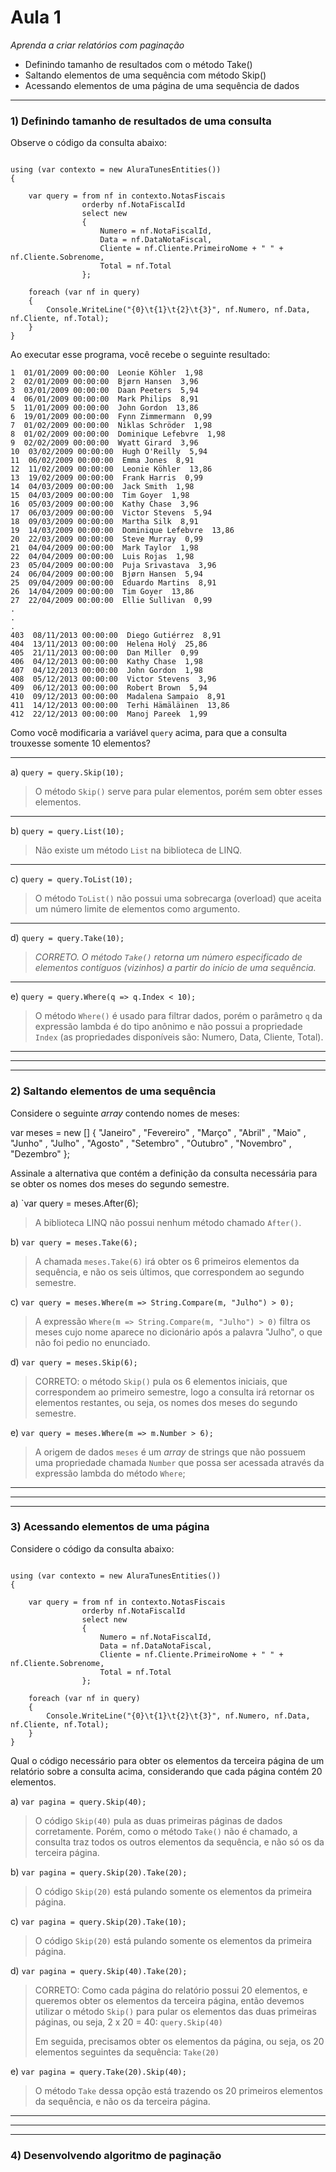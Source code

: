 ﻿# Aula 1 #

*Aprenda a criar relatórios com paginação*
* Definindo tamanho de resultados com o método Take()
* Saltando elementos de uma sequência com método Skip()
* Acessando elementos de uma página de uma sequência de dados

---

### 1) Definindo tamanho de resultados de uma consulta ###

Observe o código da consulta abaixo:

```

using (var contexto = new AluraTunesEntities())
{
		
	var query = from nf in contexto.NotasFiscais
				orderby nf.NotaFiscalId
				select new
				{
					Numero = nf.NotaFiscalId,
					Data = nf.DataNotaFiscal,
					Cliente = nf.Cliente.PrimeiroNome + " " + nf.Cliente.Sobrenome,
					Total = nf.Total
				};

	foreach (var nf in query)
	{
		Console.WriteLine("{0}\t{1}\t{2}\t{3}", nf.Numero, nf.Data, nf.Cliente, nf.Total);
	}
}
```

Ao executar esse programa, você recebe o seguinte resultado:

```
1  01/01/2009 00:00:00  Leonie Köhler  1,98
2  02/01/2009 00:00:00  Bjørn Hansen  3,96
3  03/01/2009 00:00:00  Daan Peeters  5,94
4  06/01/2009 00:00:00  Mark Philips  8,91
5  11/01/2009 00:00:00  John Gordon  13,86
6  19/01/2009 00:00:00  Fynn Zimmermann  0,99
7  01/02/2009 00:00:00  Niklas Schröder  1,98
8  01/02/2009 00:00:00  Dominique Lefebvre  1,98
9  02/02/2009 00:00:00  Wyatt Girard  3,96
10  03/02/2009 00:00:00  Hugh O'Reilly  5,94
11  06/02/2009 00:00:00  Emma Jones  8,91
12  11/02/2009 00:00:00  Leonie Köhler  13,86
13  19/02/2009 00:00:00  Frank Harris  0,99
14  04/03/2009 00:00:00  Jack Smith  1,98
15  04/03/2009 00:00:00  Tim Goyer  1,98
16  05/03/2009 00:00:00  Kathy Chase  3,96
17  06/03/2009 00:00:00  Victor Stevens  5,94
18  09/03/2009 00:00:00  Martha Silk  8,91
19  14/03/2009 00:00:00  Dominique Lefebvre  13,86
20  22/03/2009 00:00:00  Steve Murray  0,99
21  04/04/2009 00:00:00  Mark Taylor  1,98
22  04/04/2009 00:00:00  Luis Rojas  1,98
23  05/04/2009 00:00:00  Puja Srivastava  3,96
24  06/04/2009 00:00:00  Bjørn Hansen  5,94
25  09/04/2009 00:00:00  Eduardo Martins  8,91
26  14/04/2009 00:00:00  Tim Goyer  13,86
27  22/04/2009 00:00:00  Ellie Sullivan  0,99
.
.
.
403  08/11/2013 00:00:00  Diego Gutiérrez  8,91
404  13/11/2013 00:00:00  Helena Holý  25,86
405  21/11/2013 00:00:00  Dan Miller  0,99
406  04/12/2013 00:00:00  Kathy Chase  1,98
407  04/12/2013 00:00:00  John Gordon  1,98
408  05/12/2013 00:00:00  Victor Stevens  3,96
409  06/12/2013 00:00:00  Robert Brown  5,94
410  09/12/2013 00:00:00  Madalena Sampaio  8,91
411  14/12/2013 00:00:00  Terhi Hämäläinen  13,86
412  22/12/2013 00:00:00  Manoj Pareek  1,99

```

Como você modificaria a variável `query` acima, para que a consulta trouxesse somente 10 elementos?

---

a) `query = query.Skip(10);`

>O método `Skip()` serve para pular elementos, porém sem obter esses elementos.

---

b) `query = query.List(10);`

>Não existe um método `List` na biblioteca de LINQ.

---

c) `query = query.ToList(10);`

>O método `ToList()` não possui uma sobrecarga (overload) que aceita um número limite de elementos como argumento.

---

d) `query = query.Take(10);`

>*CORRETO. O método `Take()` retorna um número especificado de elementos contíguos (vizinhos) a partir do início de uma sequência.*

---
e) `query = query.Where(q => q.Index < 10);`

>O método `Where()` é usado para filtrar dados, porém o parâmetro `q` da expressão lambda é do tipo anônimo e não possui a propriedade `Index` (as propriedades disponíveis são: Numero, Data, Cliente, Total).

---

---

---


### 2) Saltando elementos de uma sequência ###

Considere o seguinte *array* contendo nomes de meses:

var meses = new [] {
"Janeiro"
, "Fevereiro"
, "Março"
, "Abril"
, "Maio"
, "Junho"
, "Julho"
, "Agosto"
, "Setembro"
, "Outubro"
, "Novembro"
, "Dezembro" };

Assinale a alternativa que contém a definição da consulta necessária para se obter os nomes dos
meses do segundo semestre.

a) `var query = meses.After(6);

> A biblioteca LINQ não possui nenhum método chamado `After()`.

b) `var query = meses.Take(6);`

> A chamada `meses.Take(6)` irá obter os 6 primeiros elementos da sequência, e não os seis últimos, que correspondem ao segundo semestre.

c) `var query = meses.Where(m => String.Compare(m, "Julho") > 0);`

> A expressão `Where(m => String.Compare(m, "Julho") > 0)` filtra os meses cujo nome aparece
no dicionário após a palavra "Julho", o que não foi pedio no enunciado.  

d) `var query = meses.Skip(6);`

> CORRETO: o método `Skip()` pula os 6 elementos iniciais, que correspondem ao primeiro semestre, logo a consulta irá retornar os elementos restantes, ou seja, os nomes dos meses do segundo semestre.

e) `var query = meses.Where(m => m.Number > 6);`

> A origem de dados `meses` é um *array* de strings que não possuem uma propriedade chamada `Number` que possa ser acessada através da expressão lambda do método `Where`;

---

---

---

### 3) Acessando elementos de uma página ###

Considere o código da consulta abaixo:

```

using (var contexto = new AluraTunesEntities())
{
		
	var query = from nf in contexto.NotasFiscais
				orderby nf.NotaFiscalId
				select new
				{
					Numero = nf.NotaFiscalId,
					Data = nf.DataNotaFiscal,
					Cliente = nf.Cliente.PrimeiroNome + " " + nf.Cliente.Sobrenome,
					Total = nf.Total
				};

	foreach (var nf in query)
	{
		Console.WriteLine("{0}\t{1}\t{2}\t{3}", nf.Numero, nf.Data, nf.Cliente, nf.Total);
	}
}
```

Qual o código necessário para obter os elementos da terceira página de um relatório sobre a consulta acima, considerando que cada página contém 20 elementos.

a) `var pagina = query.Skip(40);` 

> O código `Skip(40)` pula as duas primeiras páginas de dados corretamente. Porém, como o método `Take()` não é chamado, a consulta traz todos os outros elementos da sequência, e não só os da terceira página.

b) `var pagina = query.Skip(20).Take(20);` 

> O código `Skip(20)` está pulando somente os elementos da primeira página.

c) `var pagina = query.Skip(20).Take(10);`

> O código `Skip(20)` está pulando somente os elementos da primeira página.
 
d) `var pagina = query.Skip(40).Take(20);` 

> CORRETO: Como cada página do relatório possui 20 elementos, e queremos obter os elementos da terceira página, então devemos utilizar o método `Skip()` para pular os elementos das duas primeiras páginas, ou seja, 2 x 20 = 40:
> `query.Skip(40)`
> 
> Em seguida, precisamos obter os elementos da página, ou seja, os 20 elementos seguintes da sequência:
> `Take(20)`

e) `var pagina = query.Take(20).Skip(40);` 

> O método `Take` dessa opção está trazendo os 20 primeiros elementos da sequência, e não os da terceira página.

--- 

--- 

--- 

### 4) Desenvolvendo algoritmo de paginação ###

